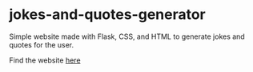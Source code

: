 # jokes-and-quotes-generator
Simple website made with Flask, CSS, and HTML to generate jokes and quotes for the user.

Find the website <a href="http://jokes-quotes-gen.herokuapp.com/">here </a>
